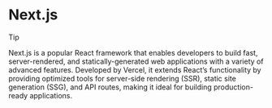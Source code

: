 # Next.js

>[!TIP]
>Next.js is a popular React framework that enables developers to build fast, server-rendered, and statically-generated web applications with a variety of advanced features. Developed by Vercel, it extends React’s functionality by providing optimized tools for server-side rendering (SSR), static site generation (SSG), and API routes, making it ideal for building production-ready applications.
